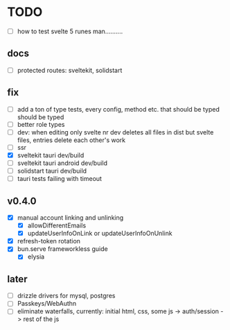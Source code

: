 # TODO

- [ ] how to test svelte 5 runes man..........

## docs

- [ ] protected routes: sveltekit, solidstart

## fix

- [ ] add a ton of type tests, every config, method etc. that should be typed should be typed
- [ ] better role types
- [ ] dev: when editing only svelte nr dev deletes all files in dist but svelte files, entries delete each other's work
- [ ] ssr
- [x] sveltekit tauri dev/build
- [ ] sveltekit tauri android dev/build
- [ ] solidstart tauri dev/build
- [ ] tauri tests failing with timeout

## v0.4.0

- [x] manual account linking and unlinking
  - [x] allowDifferentEmails
  - [x] updateUserInfoOnLink or updateUserInfoOnUnlink
- [x] refresh-token rotation
- [x] bun.serve frameworkless guide
  - [x] elysia

## later

- [ ] drizzle drivers for mysql, postgres
- [ ] Passkeys/WebAuthn
- [ ] eliminate waterfalls, currently: initial html, css, some js -> auth/session -> rest of the js
